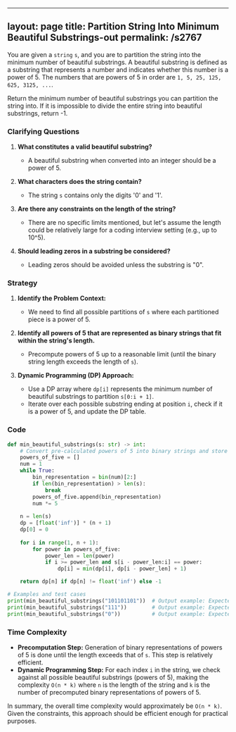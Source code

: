 
---
layout: page
title:  Partition String Into Minimum Beautiful Substrings-out
permalink: /s2767
---

You are given a `string` `s`, and you are to partition the string into the minimum number of beautiful substrings. A beautiful substring is defined as a substring that represents a number and indicates whether this number is a power of 5. The numbers that are powers of 5 in order are `1, 5, 25, 125, 625, 3125, ...`.

Return the minimum number of beautiful substrings you can partition the string into. If it is impossible to divide the entire string into beautiful substrings, return -1.

### Clarifying Questions

1. **What constitutes a valid beautiful substring?**
   - A beautiful substring when converted into an integer should be a power of 5.

2. **What characters does the string contain?**
   - The string `s` contains only the digits '0' and '1'.

3. **Are there any constraints on the length of the string?**
   - There are no specific limits mentioned, but let's assume the length could be relatively large for a coding interview setting (e.g., up to 10^5).

4. **Should leading zeros in a substring be considered?**
   - Leading zeros should be avoided unless the substring is "0".

### Strategy

1. **Identify the Problem Context:**
   - We need to find all possible partitions of `s` where each partitioned piece is a power of 5.

2. **Identify all powers of 5 that are represented as binary strings that fit within the string's length.**
   - Precompute powers of 5 up to a reasonable limit (until the binary string length exceeds the length of `s`).

3. **Dynamic Programming (DP) Approach:**
   - Use a DP array where `dp[i]` represents the minimum number of beautiful substrings to partition `s[0:i + 1]`.
   - Iterate over each possible substring ending at position `i`, check if it is a power of 5, and update the DP table.

### Code

```python
def min_beautiful_substrings(s: str) -> int:
    # Convert pre-calculated powers of 5 into binary strings and store them
    powers_of_five = []
    num = 1
    while True:
        bin_representation = bin(num)[2:]
        if len(bin_representation) > len(s):
            break
        powers_of_five.append(bin_representation)
        num *= 5
    
    n = len(s)
    dp = [float('inf')] * (n + 1)
    dp[0] = 0
    
    for i in range(1, n + 1):
        for power in powers_of_five:
            power_len = len(power)
            if i >= power_len and s[i - power_len:i] == power:
                dp[i] = min(dp[i], dp[i - power_len] + 1)

    return dp[n] if dp[n] != float('inf') else -1

# Examples and test cases
print(min_beautiful_substrings("101101101"))  # Output example: Expected result based on the problem description
print(min_beautiful_substrings("111"))        # Output example: Expected result based on the problem description
print(min_beautiful_substrings("0"))          # Output example: Expected result based on the problem description
```

### Time Complexity

- **Precomputation Step:** Generation of binary representations of powers of 5 is done until the length exceeds that of `s`. This step is relatively efficient.
- **Dynamic Programming Step:** For each index `i` in the string, we check against all possible beautiful substrings (powers of 5), making the complexity `O(n * k)` where `n` is the length of the string and `k` is the number of precomputed binary representations of powers of 5.

In summary, the overall time complexity would approximately be `O(n * k)`. Given the constraints, this approach should be efficient enough for practical purposes.